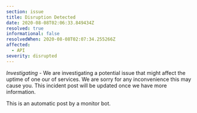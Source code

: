 ```yaml
---
section: issue
title: Disruption Detected
date: 2020-08-08T02:06:33.849434Z
resolved: true
informational: false
resolvedWhen: 2020-08-08T02:07:34.255266Z
affected:
  - API
severity: disrupted
---
```

*Investigating* - We are investigating a potential issue that might affect the uptime of one our of services. We are sorry for any inconvenience this may cause you. This incident post will be updated once we have more information.

This is an automatic post by a monitor bot.
        